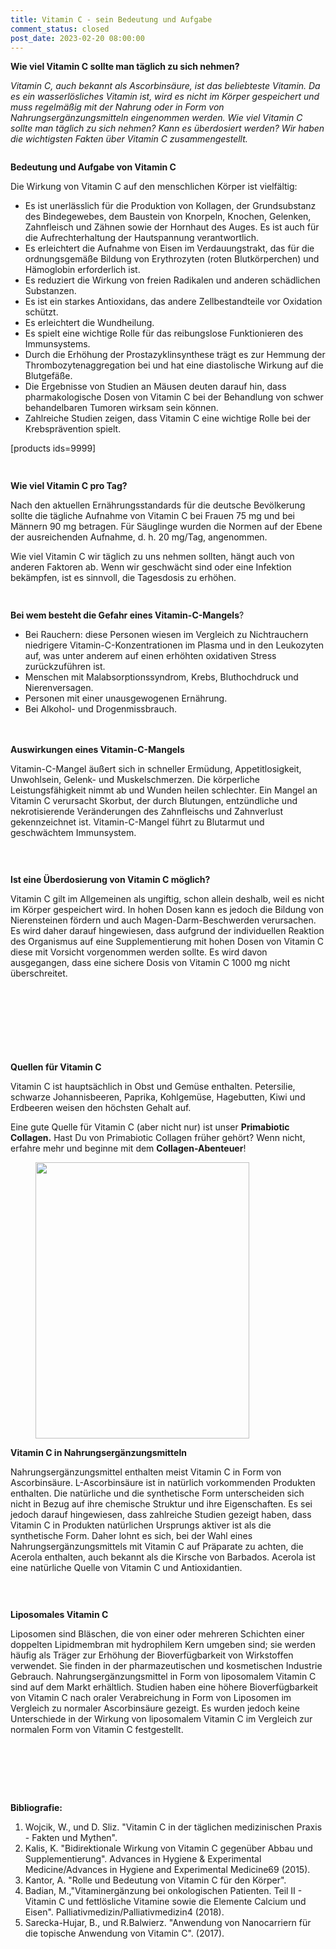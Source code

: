 ```yaml
---
title: Vitamin C - sein Bedeutung und Aufgabe
comment_status: closed
post_date: 2023-02-20 08:00:00
---
```

<!-- wp:paragraph -->
<p><strong>Wie viel Vitamin C sollte man täglich zu sich nehmen?</strong></p>
<!-- /wp:paragraph -->

<!-- wp:paragraph -->
<p><em>Vitamin C, auch bekannt als Ascorbinsäure, ist das beliebteste Vitamin. Da es ein wasserlösliches Vitamin ist, wird es nicht im Körper gespeichert und muss regelmäßig mit der Nahrung oder in Form von Nahrungsergänzungsmitteln eingenommen werden. Wie viel Vitamin C sollte man täglich zu sich nehmen? Kann es überdosiert werden? Wir haben die wichtigsten Fakten über Vitamin C zusammengestellt.</em></p>
<!-- /wp:paragraph -->

<!-- wp:image {"align":"center","id":189,"sizeSlug":"full","linkDestination":"custom"} -->
<figure class="wp-block-image aligncenter size-full"><a href="https://primabiotic.de/products/vitamin-c-1000-mg-60-kapseln" target="_blank" rel="noreferrer noopener"><img src="https://primabiotic.de/wp-content/uploads/2022/11/vitamin_c_bild_480x480.webp" alt="" class="wp-image-189"/></a></figure>
<!-- /wp:image -->

<!-- wp:paragraph -->
<p><strong>Bedeutung und Aufgabe von Vitamin C</strong></p>
<!-- /wp:paragraph -->

<!-- wp:paragraph -->
<p>Die Wirkung von Vitamin C auf den menschlichen Körper ist vielfältig:</p>
<!-- /wp:paragraph -->

<!-- wp:list -->
<ul><!-- wp:list-item -->
<li>Es ist unerlässlich für die Produktion von Kollagen, der Grundsubstanz des Bindegewebes, dem Baustein von Knorpeln, Knochen, Gelenken, Zahnfleisch und Zähnen sowie der Hornhaut des Auges. Es ist auch für die Aufrechterhaltung der Hautspannung verantwortlich.</li>
<!-- /wp:list-item -->

<!-- wp:list-item -->
<li>Es erleichtert die Aufnahme von Eisen im Verdauungstrakt, das für die ordnungsgemäße Bildung von Erythrozyten (roten Blutkörperchen) und Hämoglobin erforderlich ist.</li>
<!-- /wp:list-item -->

<!-- wp:list-item -->
<li>Es reduziert die Wirkung von freien Radikalen und anderen schädlichen Substanzen.</li>
<!-- /wp:list-item -->

<!-- wp:list-item -->
<li>Es ist ein starkes Antioxidans, das andere Zellbestandteile vor Oxidation schützt.</li>
<!-- /wp:list-item -->

<!-- wp:list-item -->
<li>Es erleichtert die Wundheilung.</li>
<!-- /wp:list-item -->

<!-- wp:list-item -->
<li>Es spielt eine wichtige Rolle für das reibungslose Funktionieren des Immunsystems.</li>
<!-- /wp:list-item -->

<!-- wp:list-item -->
<li>Durch die Erhöhung der Prostazyklinsynthese trägt es zur Hemmung der Thrombozytenaggregation bei und hat eine diastolische Wirkung auf die Blutgefäße.</li>
<!-- /wp:list-item -->

<!-- wp:list-item -->
<li>Die Ergebnisse von Studien an Mäusen deuten darauf hin, dass pharmakologische Dosen von Vitamin C bei der Behandlung von schwer behandelbaren Tumoren wirksam sein können.</li>
<!-- /wp:list-item -->

<!-- wp:list-item -->
<li>Zahlreiche Studien zeigen, dass Vitamin C eine wichtige Rolle bei der Krebsprävention spielt.</li>
<!-- /wp:list-item --></ul>
<!-- /wp:list -->

<!-- wp:shortcode -->
[products ids=9999]
<!-- /wp:shortcode -->

<!-- wp:spacer {"height":"15px"} -->
<div style="height:15px" aria-hidden="true" class="wp-block-spacer"></div>
<!-- /wp:spacer -->

<!-- wp:paragraph -->
<p><strong>Wie viel Vitamin C pro Tag?</strong></p>
<!-- /wp:paragraph -->

<!-- wp:paragraph -->
<p>Nach den aktuellen Ernährungsstandards für die deutsche Bevölkerung sollte die tägliche Aufnahme von Vitamin C bei Frauen 75 mg und bei Männern 90 mg betragen. Für Säuglinge wurden die Normen auf der Ebene der ausreichenden Aufnahme, d. h. 20 mg/Tag, angenommen.</p>
<!-- /wp:paragraph -->

<!-- wp:paragraph -->
<p>Wie viel Vitamin C wir täglich zu uns nehmen sollten, hängt auch von anderen Faktoren ab. Wenn wir geschwächt sind oder eine Infektion bekämpfen, ist es sinnvoll, die Tagesdosis zu erhöhen.</p>
<!-- /wp:paragraph -->

<!-- wp:spacer {"height":"15px"} -->
<div style="height:15px" aria-hidden="true" class="wp-block-spacer"></div>
<!-- /wp:spacer -->

<!-- wp:paragraph -->
<p><strong>Bei wem besteht die Gefahr eines Vitamin-C-Mangels</strong>?</p>
<!-- /wp:paragraph -->

<!-- wp:list -->
<ul><!-- wp:list-item -->
<li>Bei Rauchern: diese Personen wiesen im Vergleich zu Nichtrauchern niedrigere Vitamin-C-Konzentrationen im Plasma und in den Leukozyten auf, was unter anderem auf einen erhöhten oxidativen Stress zurückzuführen ist.</li>
<!-- /wp:list-item -->

<!-- wp:list-item -->
<li>Menschen mit Malabsorptionssyndrom, Krebs, Bluthochdruck und Nierenversagen.</li>
<!-- /wp:list-item -->

<!-- wp:list-item -->
<li>Personen mit einer unausgewogenen Ernährung.</li>
<!-- /wp:list-item -->

<!-- wp:list-item -->
<li>Bei Alkohol- und Drogenmissbrauch.</li>
<!-- /wp:list-item --></ul>
<!-- /wp:list -->

<!-- wp:spacer {"height":"20px"} -->
<div style="height:20px" aria-hidden="true" class="wp-block-spacer"></div>
<!-- /wp:spacer -->

<!-- wp:paragraph -->
<p><strong>Auswirkungen eines Vitamin-C-Mangels</strong></p>
<!-- /wp:paragraph -->

<!-- wp:paragraph -->
<p>Vitamin-C-Mangel äußert sich in schneller Ermüdung, Appetitlosigkeit, Unwohlsein, Gelenk- und Muskelschmerzen. Die körperliche Leistungsfähigkeit nimmt ab und Wunden heilen schlechter. Ein Mangel an Vitamin C verursacht Skorbut, der durch Blutungen, entzündliche und nekrotisierende Veränderungen des Zahnfleischs und Zahnverlust gekennzeichnet ist. Vitamin-C-Mangel führt zu Blutarmut und geschwächtem Immunsystem.</p>
<!-- /wp:paragraph -->

<!-- wp:spacer {"height":"30px"} -->
<div style="height:30px" aria-hidden="true" class="wp-block-spacer"></div>
<!-- /wp:spacer -->

<!-- wp:paragraph -->
<p><strong>Ist eine Überdosierung von Vitamin C möglich?</strong></p>
<!-- /wp:paragraph -->

<!-- wp:paragraph -->
<p>Vitamin C gilt im Allgemeinen als ungiftig, schon allein deshalb, weil es nicht im Körper gespeichert wird. In hohen Dosen kann es jedoch die Bildung von Nierensteinen fördern und auch Magen-Darm-Beschwerden verursachen. Es wird daher darauf hingewiesen, dass aufgrund der individuellen Reaktion des Organismus auf eine Supplementierung mit hohen Dosen von Vitamin C diese mit Vorsicht vorgenommen werden sollte. Es wird davon ausgegangen, dass eine sichere Dosis von Vitamin C 1000 mg nicht überschreitet.</p>
<!-- /wp:paragraph -->

<!-- wp:spacer {"height":"30px"} -->
<div style="height:30px" aria-hidden="true" class="wp-block-spacer"></div>
<!-- /wp:spacer -->

<!-- wp:image {"align":"center","id":192,"sizeSlug":"full","linkDestination":"custom"} -->
<figure class="wp-block-image aligncenter size-full"><a href="https://primabiotic.de/products/vitamin-c-1000-mg-60-kapseln" target="_blank" rel="noreferrer noopener"><img src="https://primabiotic.de/wp-content/uploads/2022/11/vitamin_c_quelle_480x480.webp" alt="" class="wp-image-192"/></a></figure>
<!-- /wp:image -->

<!-- wp:spacer {"height":"47px"} -->
<div style="height:47px" aria-hidden="true" class="wp-block-spacer"></div>
<!-- /wp:spacer -->

<!-- wp:paragraph -->
<p><strong>Quellen für Vitamin C</strong></p>
<!-- /wp:paragraph -->

<!-- wp:paragraph -->
<p>Vitamin C ist hauptsächlich in Obst und Gemüse enthalten. Petersilie, schwarze Johannisbeeren, Paprika, Kohlgemüse, Hagebutten, Kiwi und Erdbeeren weisen den höchsten Gehalt auf.</p>
<!-- /wp:paragraph -->

<!-- wp:paragraph -->
<p>Eine gute Quelle für Vitamin C (aber nicht nur) ist unser <strong>Primabiotic Collagen.</strong> Hast Du von Primabiotic Collagen früher gehört? Wenn nicht, erfahre mehr und beginne mit dem <strong>Collagen-Abenteuer</strong>! </p>
<!-- /wp:paragraph -->

<!-- wp:image {"align":"center","id":5636,"width":342,"height":442,"sizeSlug":"large","linkDestination":"custom"} -->
<figure class="wp-block-image aligncenter size-large is-resized"><a href="https://primabiotic.de/"><img src="https://primabiotic.de/wp-content/uploads/2023/02/PRIMABIOTIC-05-5-683x1024.jpg" alt="" class="wp-image-5636" width="342" height="442"/></a></figure>
<!-- /wp:image -->

<!-- wp:paragraph -->
<p></p>
<!-- /wp:paragraph -->

<!-- wp:paragraph -->
<p><strong>Vitamin C in Nahrungsergänzungsmitteln</strong></p>
<!-- /wp:paragraph -->

<!-- wp:paragraph -->
<p>Nahrungsergänzungsmittel enthalten meist Vitamin C in Form von Ascorbinsäure. L-Ascorbinsäure ist in natürlich vorkommenden Produkten enthalten. Die natürliche und die synthetische Form unterscheiden sich nicht in Bezug auf ihre chemische Struktur und ihre Eigenschaften. Es sei jedoch darauf hingewiesen, dass zahlreiche Studien gezeigt haben, dass Vitamin C in Produkten natürlichen Ursprungs aktiver ist als die synthetische Form. Daher lohnt es sich, bei der Wahl eines Nahrungsergänzungsmittels mit Vitamin C auf Präparate zu achten, die Acerola enthalten, auch bekannt als die Kirsche von Barbados. Acerola ist eine natürliche Quelle von Vitamin C und Antioxidantien.</p>
<!-- /wp:paragraph -->

<!-- wp:spacer {"height":"30px"} -->
<div style="height:30px" aria-hidden="true" class="wp-block-spacer"></div>
<!-- /wp:spacer -->

<!-- wp:paragraph -->
<p><strong>Liposomales Vitamin C</strong><br></p>
<!-- /wp:paragraph -->

<!-- wp:paragraph -->
<p>Liposomen sind Bläschen, die von einer oder mehreren Schichten einer doppelten Lipidmembran mit hydrophilem Kern umgeben sind; sie werden häufig als Träger zur Erhöhung der Bioverfügbarkeit von Wirkstoffen verwendet. Sie finden in der pharmazeutischen und kosmetischen Industrie Gebrauch. Nahrungsergänzungsmittel in Form von liposomalem Vitamin C sind auf dem Markt erhältlich. Studien haben eine höhere Bioverfügbarkeit von Vitamin C nach oraler Verabreichung in Form von Liposomen im Vergleich zu normaler Ascorbinsäure gezeigt. Es wurden jedoch keine Unterschiede in der Wirkung von liposomalem Vitamin C im Vergleich zur normalen Form von Vitamin C festgestellt.</p>
<!-- /wp:paragraph -->

<!-- wp:spacer {"height":"80px"} -->
<div style="height:80px" aria-hidden="true" class="wp-block-spacer"></div>
<!-- /wp:spacer -->

<!-- wp:paragraph -->
<p><strong>Bibliografie:</strong></p>
<!-- /wp:paragraph -->

<!-- wp:list {"ordered":true} -->
<ol><!-- wp:list-item -->
<li>Wojcik, W., und D. Sliz. "Vitamin C in der täglichen medizinischen Praxis - Fakten und Mythen".</li>
<!-- /wp:list-item -->

<!-- wp:list-item -->
<li>Kalis, K. "Bidirektionale Wirkung von Vitamin C gegenüber Abbau und Supplementierung". Advances in Hygiene &amp; Experimental Medicine/Advances in Hygiene and Experimental Medicine69 (2015).</li>
<!-- /wp:list-item -->

<!-- wp:list-item -->
<li>Kantor, A. "Rolle und Bedeutung von Vitamin C für den Körper".</li>
<!-- /wp:list-item -->

<!-- wp:list-item -->
<li>Badian, M.,"Vitaminergänzung bei onkologischen Patienten. Teil II - Vitamin C und fettlösliche Vitamine sowie die Elemente Calcium und Eisen". Palliativmedizin/Palliativmedizin4 (2018).</li>
<!-- /wp:list-item -->

<!-- wp:list-item -->
<li>Sarecka-Hujar, B., und R.Balwierz. "Anwendung von Nanocarriern für die topische Anwendung von Vitamin C". (2017).</li>
<!-- /wp:list-item --></ol>
<!-- /wp:list -->